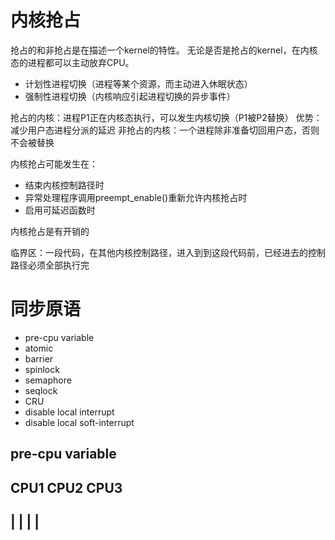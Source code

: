 内核抢占
=======
抢占的和非抢占是在描述一个kernel的特性。
无论是否是抢占的kernel，在内核态的进程都可以主动放弃CPU。
* 计划性进程切换（进程等某个资源，而主动进入休眠状态）
* 强制性进程切换（内核响应引起进程切换的异步事件）

抢占的内核：进程P1正在内核态执行，可以发生内核切换（P1被P2替换）
  优势：减少用户态进程分派的延迟
非抢占的内核：一个进程除非准备切回用户态，否则不会被替换

内核抢占可能发生在：
* 结束内核控制路径时
* 异常处理程序调用preempt_enable()重新允许内核抢占时
* 启用可延迟函数时

内核抢占是有开销的

临界区：一段代码，在其他内核控制路径，进入到到这段代码前，已经进去的控制路径必须全部执行完

同步原语
=======

* pre-cpu variable
* atomic
* barrier
* spinlock
* semaphore
* seqlock
* CRU
* disable local interrupt
* disable local soft-interrupt

pre-cpu variable
----------------

 CPU1  CPU2  CPU3
-------------------
|     |     |     |
-------------------